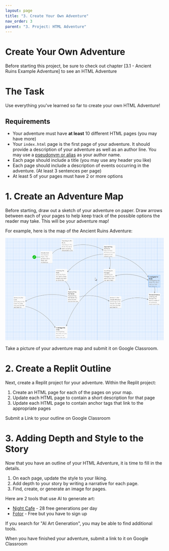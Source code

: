 ```yaml
---
layout: page
title: "3. Create Your Own Adventure"
nav_order: 3
parent: "3. Project: HTML Adventure"
---
```


# Create Your Own Adventure

Before starting this project, be sure to check out chapter [3.1 - Ancient Ruins
Example Adventure] to see an HTML Adventure

# The Task

Use everything you've learned so far to create your own HTML Adventure!

## Requirements

* Your adventure must have **at least** 10 different HTML pages (you may have more)
* Your `index.html` page is the first page of your adventure. It should provide
  a description of your adventure as well as an author line. You may use a
  [pseudonym or alias](https://en.wikipedia.org/wiki/Pseudonym) as your author name.
* Each page should include a title (you may use any header you like)
* Each page should include a description of events occurring in the adventure. (At least 3 sentences per page)
* At least 5 of your pages must have 2 or more options

# 1. Create an Adventure Map

Before starting, draw out a sketch of your adventure on paper. Draw arrows
between each of your pages to help keep track of the possible options the reader
may take. This will be your adventure map!

For example, here is the map of the Ancient Ruins Adventure:

![Ancient Ruins Map](/imgs/ancient-ruins.png)

Take a picture of your adventure map and submit it on Google Classroom.

# 2. Create a Replit Outline

Next, create a Replit project for your adventure. Within the Replit project:

1. Create an HTML page for each of the pages on your map.
2. Update each HTML page to contain a short description for that page
3. Update each HTML page to contain anchor tags that link to the appropriate pages

Submit a Link to your outline on Google Classroom

# 3. Adding Depth and Style to the Story

Now that you have an outline of your HTML Adventure, it is time to
fill in the details.

1. On each page, update the style to your liking.
2. Add depth to your story by writing a narrative for each page.
3. Find, create, or generate an image for pages.

Here are 2 tools that use AI to generate art:

* [Night Cafe](https://creator.nightcafe.studio/) - 28 free generations per day
* [Fotor](https://www.fotor.com/features/ai-image-generator/) - Free but you have to sign up

If you search for "AI Art Generation", you may be able to find additional tools.

When you have finished your adventure, submit a link to it on Google Classroom

